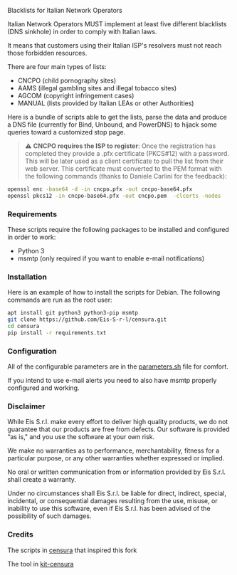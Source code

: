 Blacklists for Italian Network Operators

Italian Network Operators MUST implement at least five different
blacklists (DNS sinkhole) in order to comply with Italian laws.

It means that customers using their Italian ISP's resolvers must not reach those
forbidden resources.

There are four main types of lists:

- CNCPO (child pornography sites)
- AAMS (illegal gambling sites and illegal tobacco sites)
- AGCOM (copyright infringement cases)
- MANUAL (lists provided by Italian LEAs or other Authorities)

Here is a bundle of scripts able to get the lists, parse the data and produce a
DNS file (currently for Bind, Unbound, and PowerDNS) to hijack some queries toward a customized stop
page.

> :warning: **CNCPO requires the ISP to register**: Once the registration has completed they provide a .pfx certificate (PKCS#12) with a password. This will be later used as a client certificate to pull the list from their web server. This certificate must converted to the PEM format with the following commands (thanks to Daniele Carlini for the feedback):
```bash
openssl enc -base64 -d -in cncpo.pfx -out cncpo-base64.pfx
openssl pkcs12 -in cncpo-base64.pfx -out cncpo.pem  -clcerts -nodes
```

### Requirements

These scripts require the following packages to be installed and configured in order to work:

- Python 3
- msmtp (only required if you want to enable e-mail notifications)

### Installation

Here is an example of how to install the scripts for Debian. 
The following commands are run as the root user:
```bash
apt install git python3 python3-pip msmtp
git clone https://github.com/Eis-S-r-l/censura.git
cd censura
pip install -r requirements.txt
```

### Configuration

All of the configurable parameters are in the [parameters.sh](parameters.sh) file for comfort.

If you intend to use e-mail alerts you need to also have msmtp properly configured and working.

### Disclaimer

While Eis S.r.l. make every effort to deliver high quality products, we do not
guarantee that our products are free from defects. Our software is provided “as is," and you use the
software at your own risk.

We make no warranties as to performance, merchantability, fitness for a particular purpose, or any
other warranties whether expressed or implied.

No oral or written communication from or information provided by Eis S.r.l.
shall create a warranty.

Under no circumstances shall Eis S.r.l. be liable for direct, indirect, special,
incidental, or consequential damages resulting from the use, misuse, or inability to use this software,
even if Eis S.r.l. has been advised of the possibility of such damages.

### Credits

The scripts in [censura](https://github.com/mphilosopher/censura) that inspired this fork

The tool in [kit-censura](https://github.com/rfc1036/kit-censura)  
